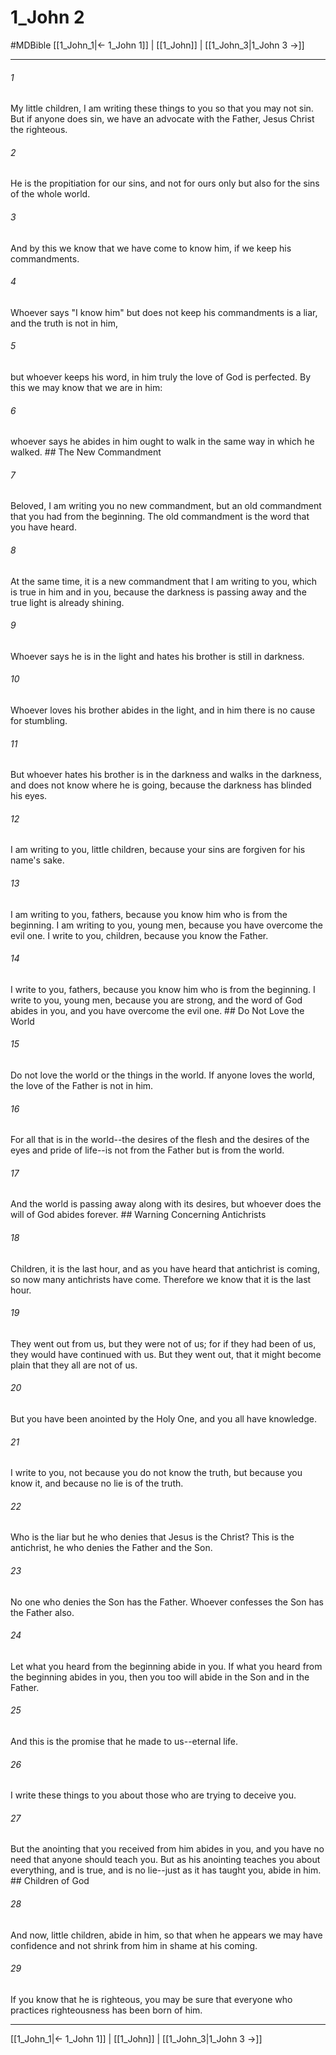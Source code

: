 # 1_John 2
#MDBible
[[1_John_1|← 1_John 1]] | [[1_John]] | [[1_John_3|1_John 3 →]]

***

###### 1 

My little children, I am writing these things to you so that you may not sin. But if anyone does sin, we have an advocate with the Father, Jesus Christ the righteous. 

###### 2 

He is the propitiation for our sins, and not for ours only but also for the sins of the whole world. 

###### 3 

And by this we know that we have come to know him, if we keep his commandments. 

###### 4 

Whoever says "I know him" but does not keep his commandments is a liar, and the truth is not in him, 

###### 5 

but whoever keeps his word, in him truly the love of God is perfected. By this we may know that we are in him: 

###### 6 

whoever says he abides in him ought to walk in the same way in which he walked. ## The New Commandment 

###### 7 

Beloved, I am writing you no new commandment, but an old commandment that you had from the beginning. The old commandment is the word that you have heard. 

###### 8 

At the same time, it is a new commandment that I am writing to you, which is true in him and in you, because the darkness is passing away and the true light is already shining. 

###### 9 

Whoever says he is in the light and hates his brother is still in darkness. 

###### 10 

Whoever loves his brother abides in the light, and in him there is no cause for stumbling. 

###### 11 

But whoever hates his brother is in the darkness and walks in the darkness, and does not know where he is going, because the darkness has blinded his eyes. 

###### 12 

I am writing to you, little children, because your sins are forgiven for his name's sake. 

###### 13 

I am writing to you, fathers, because you know him who is from the beginning. I am writing to you, young men, because you have overcome the evil one. I write to you, children, because you know the Father. 

###### 14 

I write to you, fathers, because you know him who is from the beginning. I write to you, young men, because you are strong, and the word of God abides in you, and you have overcome the evil one. ## Do Not Love the World 

###### 15 

Do not love the world or the things in the world. If anyone loves the world, the love of the Father is not in him. 

###### 16 

For all that is in the world--the desires of the flesh and the desires of the eyes and pride of life--is not from the Father but is from the world. 

###### 17 

And the world is passing away along with its desires, but whoever does the will of God abides forever. ## Warning Concerning Antichrists 

###### 18 

Children, it is the last hour, and as you have heard that antichrist is coming, so now many antichrists have come. Therefore we know that it is the last hour. 

###### 19 

They went out from us, but they were not of us; for if they had been of us, they would have continued with us. But they went out, that it might become plain that they all are not of us. 

###### 20 

But you have been anointed by the Holy One, and you all have knowledge. 

###### 21 

I write to you, not because you do not know the truth, but because you know it, and because no lie is of the truth. 

###### 22 

Who is the liar but he who denies that Jesus is the Christ? This is the antichrist, he who denies the Father and the Son. 

###### 23 

No one who denies the Son has the Father. Whoever confesses the Son has the Father also. 

###### 24 

Let what you heard from the beginning abide in you. If what you heard from the beginning abides in you, then you too will abide in the Son and in the Father. 

###### 25 

And this is the promise that he made to us--eternal life. 

###### 26 

I write these things to you about those who are trying to deceive you. 

###### 27 

But the anointing that you received from him abides in you, and you have no need that anyone should teach you. But as his anointing teaches you about everything, and is true, and is no lie--just as it has taught you, abide in him. ## Children of God 

###### 28 

And now, little children, abide in him, so that when he appears we may have confidence and not shrink from him in shame at his coming. 

###### 29 

If you know that he is righteous, you may be sure that everyone who practices righteousness has been born of him. 

***

[[1_John_1|← 1_John 1]] | [[1_John]] | [[1_John_3|1_John 3 →]]
